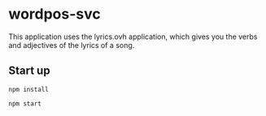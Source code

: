 # wordpos-svc

This application uses the lyrics.ovh application, which gives you the verbs and adjectives of the lyrics of a song.


## Start up

```
npm install

npm start
```